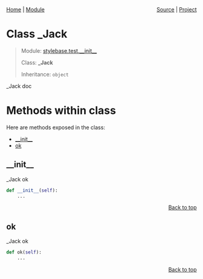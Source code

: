 <div style="display: flex; justify-content: space-between;">
    <div> 
        <a href="docs/README.md">Home</a> |
        <a href="docs/modules/stylebase/test/__init__/README.md">Module</a>
    </div>
    <div> 
        <a href="stylebase/test/__init__.py">Source</a> |
        <a href="README.md">Project</a>
    </div>
</div>

# Class _Jack
> Module: [stylebase.test.\_\_init\_\_](docs/modules/stylebase/test/__init__/README.md)
>
> Class: **_Jack**
>
> Inheritance: `object`

_Jack doc

# Methods within class
Here are methods exposed in the class:
- [\_\_init\_\_](#__init__)
- [ok](#ok)

## \_\_init\_\_
_Jack ok

```python
def __init__(self):
    ...
```

<p align="right"><a href="##methods-within-_jack">Back to top</a></p>

## ok
_Jack ok

```python
def ok(self):
    ...
```

<p align="right"><a href="##methods-within-_jack">Back to top</a></p>
